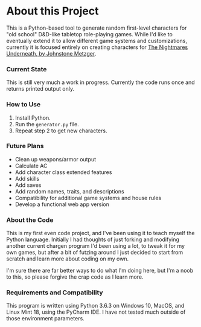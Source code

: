 # About this Project

This is a Python-based tool to generate random first-level characters for "old school" D&D-like tabletop role-playing games. While I'd like to eventually extend it to allow different game systems and customizations, currently it is focused entirely on creating characters for [The Nightmares Underneath, by Johnstone Metzger](http://www.drivethrurpg.com/product/195355/The-Nightmares-Underneath).

### Current State

This is still very much a work in progress. Currently the code runs once and returns printed output only.

### How to Use

1. Install Python.
2. Run the `generator.py` file.
3. Repeat step 2 to get new characters.

### Future Plans

* Clean up weapons/armor output
* Calculate AC
* Add character class extended features
* Add skills
* Add saves
* Add random names, traits, and descriptions
* Compatibility for additional game systems and house rules
* Develop a functional web app version

### About the Code

This is my first even code project, and I've been using it to teach myself the Python language. Initially I had thoughts of just forking and modifying another current chargen program I'd been using a lot, to tweak it for my own games, but after a bit of futzing around I just decided to start from scratch and learn more about coding on my own.

I'm sure there are far better ways to do what I'm doing here, but I'm a noob to this, so please forgive the crap code as I learn more.

### Requirements and Compatibility

This program is written using Python 3.6.3 on Windows 10, MacOS, and Linux Mint 18, using the PyCharm IDE. I have not tested much outside of those environment parameters.
